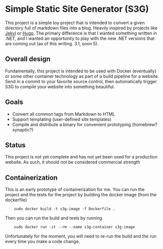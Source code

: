 # Simple Static Site Generator (S3G)

This project is a simple toy project that is intended to convert a given
directory full of markdown files into a blog. Heavily inspired by projects like
[Jekyl](https://jekyllrb.com "Jekyl homepage") or [Hugo](https://gohugo.io "Hugo
homepage"). The primary difference is that I wanted something written in .NET,
and I wanted an opportunity to play with the new .NET versions that are coming
out (as of this writing. 3.1, soon 5).

## Overall design

Fundamentally, this project is intended to be used with Docker (eventually) or
some other container technology as part of a build pipeline for a website. Send
in a commit to your favorite source control, then automatically trigger S3G to
compile your website into something beautiful.

## Goals

- Convert all common tags from Markdown to HTML
- Support templating (user-defined site templates)
- Compile and distribute a binary for convenient prototyping (homebrew? synaptic?)

## Status

This project is not yet complete and has not yet been used for a production
website. As such, it should not be considered commercial strength

## Containerization

This is an early prototype of containerization for me. You can run the project
and the tests for the project by building the docker image (from the dockerfile) 
```
    sudo docker build -t s3g-image -f Dockerfile .
```

Then you can run the build and tests by running 
```
    sudo docker run -it --rm --name s3g-container s3g-image
```

Unfortunately for the moment, you will need to re-run the build and the run
every time you make a code change.
